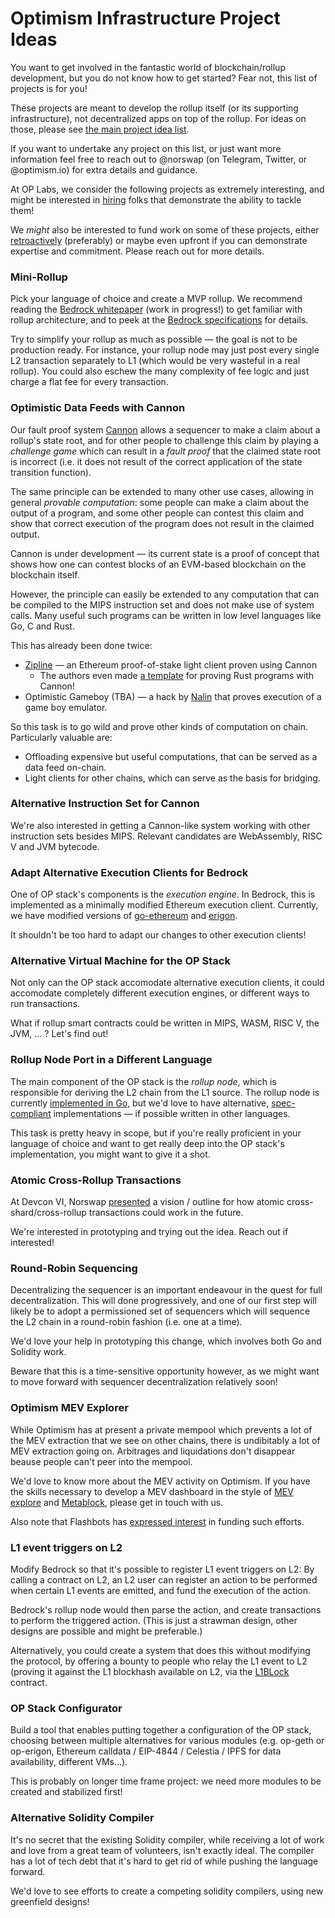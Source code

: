 # Optimism Infrastructure Project Ideas

You want to get involved in the fantastic world of blockchain/rollup
development, but you do not know how to get started? Fear not, this list of
projects is for you!

These projects are meant to develop the rollup itself (or its supporting
infrastructure), not decentralized apps on top of the rollup. For ideas on
those, please see [the main project idea list].

[the main project idea list]: /README.md

If you want to undertake any project on this list, or just want more information
feel free to reach out to @norswap (on Telegram, Twitter, or @optimism.io) for
extra details and guidance.

At OP Labs, we consider the following projects as extremely interesting, and
might be interested in [hiring] folks that demonstrate the ability to tackle
them!

[hiring]: https://boards.greenhouse.io/oplabs

We *might* also be interested to fund work on some of these projects, either
[retroactively] (preferably) or maybe even upfront if you can demonstrate
expertise and commitment. Please reach out for more details.

[retroactively]: https://medium.com/ethereum-optimism/retropgf-experiment-1-1-million-dollars-for-public-goods-f7e455cbdca

### Mini-Rollup

Pick your language of choice and create a MVP rollup. We recommend reading the
[Bedrock whitepaper][bedrock-wp] (work in progress!) to get familiar with rollup
architecture, and to peek at the [Bedrock specifications][bedrock-specs] for
details.

Try to simplify your rollup as much as possible — the goal is not to be
production ready. For instance, your rollup node may just post every single L2
transaction separately to L1 (which would be very wasteful in a real rollup).
You could also eschew the many complexity of fee logic and just charge a flat
fee for every transaction.

[bedrock-wp]: https://oplabs.notion.site/Whitepaper-WIP-v0-3-0d37e5c8a2ab45519b039d86e56d39e1
[bedrock-specs]: https://github.com/ethereum-optimism/optimism/tree/develop/specs

### Optimistic Data Feeds with Cannon

Our fault proof system [Cannon] allows a sequencer to make a claim about a
rollup's state root, and for other people to challenge this claim by playing a
*challenge game* which can result in a *fault proof* that the claimed state root
is incorrect (i.e. it does not result of the correct application of the state
transition function).

The same principle can be extended to many other use cases, allowing in general
*provable computation*: some people can make a claim about the output of a
program, and some other people can contest this claim and show that correct
execution of the program does not result in the claimed output.

Cannon is under development — its current state is a proof of concept that shows
how one can contest blocks of an EVM-based blockchain on the blockchain itself.

However, the principle can easily be extended to any computation that can be
compiled to the MIPS instruction set and does not make use of system calls. Many
useful such programs can be written in low level languages like Go, C and Rust.

This has already been done twice:

- [Zipline] — an Ethereum proof-of-stake light client proven using Cannon
  - The authors even made [a template][cannon-rust] for proving Rust programs
    with Cannon!
- Optimistic Gameboy (TBA) — a hack by [Nalin] that proves execution of a game
  boy emulator.

[Cannon]: https://github.com/ethereum-optimism/cannon
[Zipline]: https://github.com/willemolding/Zipline
[cannon-rust]: https://github.com/willemolding/rust-cannon-template
[Nalin]: https://twitter.com/nibnalin

So this task is to go wild and prove other kinds of computation on chain.
Particularly valuable are:

- Offloading expensive but useful computations, that can be served as a data
  feed on-chain.
- Light clients for other chains, which can serve as the basis for bridging.

### Alternative Instruction Set for Cannon

We're also interested in getting a Cannon-like system working with other
instruction sets besides MIPS. Relevant candidates are WebAssembly, RISC V and
JVM bytecode.

### Adapt Alternative Execution Clients for Bedrock

One of OP stack's components is the *execution engine*. In Bedrock, this is
implemented as a minimally modified Ethereum execution client. Currently, we
have modified versions of [go-ethereum][op-geth] and [erigon][op-erigon].

It shouldn't be too hard to adapt our changes to other execution clients!

[op-geth]: https://github.com/ethereum-optimism/op-geth
[op-erigon]: https://github.com/protolambda/erigon/tree/optimism

### Alternative Virtual Machine for the OP Stack

Not only can the OP stack accomodate alternative execution clients, it could
accomodate completely different execution engines, or different ways to run
transactions.

What if rollup smart contracts could be written in MIPS, WASM, RISC V, the JVM,
... ? Let's find out!

### Rollup Node Port in a Different Language

The main component of the OP stack is the *rollup node*, which is responsible
for deriving the L2 chain from the L1 source. The rollup node is currently
[implemented in Go][op-node], but we'd love to have alternative,
[spec-compliant][bedrock-specs] implementations — if possible written in other
languages.

This task is pretty heavy in scope, but if you're really proficient in your
language of choice and want to get really deep into the OP stack's
implementation, you might want to give it a shot.

[op-node]: https://github.com/ethereum-optimism/optimism/tree/develop/op-node

### Atomic Cross-Rollup Transactions

At Devcon VI, Norswap [presented][devcon-atomic] a vision / outline for how atomic
cross-shard/cross-rollup transactions could work in the future.

[devcon-atomic]: https://twitter.com/norswap/status/1584222557800366084

We're interested in prototyping and trying out the idea. Reach out if interested!

### Round-Robin Sequencing

Decentralizing the sequencer is an important endeavour in the quest for full
decentralization. This will done progressively, and one of our first step will
likely be to adopt a permissioned set of sequencers which will sequence the L2
chain in a round-robin fashion (i.e. one at a time).

We'd love your help in prototyping this change, which involves both Go and
Solidity work.

Beware that this is a time-sensitive opportunity however, as we might want to
move forward with sequencer decentralization relatively soon!

### Optimism MEV Explorer

While Optimism has at present a private mempool which prevents a lot of the MEV
extraction that we see on other chains, there is undibitably a lot of MEV
extraction going on. Arbitrages and liquidations don't disappear beause people
can't peer into the mempool.

We'd love to know more about the MEV activity on Optimism. If you have the
skills necessary to develop a MEV dashboard in the style of [MEV explore] and [Metablock],
please get in touch with us.

Also note that Flashbots has [expressed interest][flashbots-l2] in funding such
efforts.

[MEV explore]: https://explore.flashbots.net/
[Metablock]: https://mev.metablock.dev
[flashbots-l2]: https://collective.flashbots.net/t/quantifying-mev-on-l2s/450/7

### L1 event triggers on L2

Modify Bedrock so that it's possible to register L1 event triggers on L2: By
calling a contract on L2, an L2 user can register an action to be performed
when certain L1 events are emitted, and fund the execution of the action.

Bedrock's rollup node would then parse the action, and create transactions to
perform the triggered action. (This is just a strawman design, other designs are
possible and might be preferable.)

Alternatively, you could create a system that does this without modifying the
protocol, by offering a bounty to people who relay the L1 event to L2 (proving
it against the L1 blockhash available on L2, via the [L1BLock] contract.

[L1Block]: https://github.com/ethereum-optimism/optimism/blob/develop/packages/contracts-bedrock/contracts/L2/L1Block.sol

### OP Stack Configurator

Build a tool that enables putting together a configuration of the OP stack,
choosing between multiple alternatives for various modules (e.g. op-geth or
op-erigon, Ethereum calldata / EIP-4844 / Celestia / IPFS for data availability,
different VMs...).

This is probably on longer time frame project: we need more modules to be
created and stabilized first!

### Alternative Solidity Compiler

It's no secret that the existing Solidity compiler, while receiving a lot of
work and love from a great team of volunteers, isn't exactly ideal. The compiler
has a lot of tech debt that it's hard to get rid of while pushing the language
forward.

We'd love to see efforts to create a competing solidity compilers, using new
greenfield designs!
